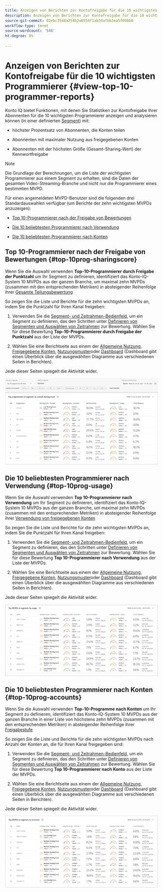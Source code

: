 ```yaml
---
title: Anzeigen von Berichten zur Kontofreigabe für die 10 wichtigsten Programmierer
description: Anzeigen von Berichten zur Kontofreigabe für die 10 wichtigsten Programmierer
source-git-commit: 02ebc3548a254b2a6554f1ab34afbb3ea5f09bb8
workflow-type: tm+mt
source-wordcount: '548'
ht-degree: 0%

---
```


# Anzeigen von Berichten zur Kontofreigabe für die 10 wichtigsten Programmierer {#view-top-10-programmer-reports}

Konto IQ bietet Funktionen, mit denen Sie Statistiken zur Kontofreigabe Ihrer Abonnenten für die 10 wichtigsten Programmierer anzeigen und analysieren können (in einer definierten [Segment](/help/AccountIQ/product-concepts.md#segmet-def)) mit:

* höchster Prozentsatz von Abonnenten, die Konten teilen

* Abonnenten mit maximaler Nutzung aus freigegebenen Konten

* Abonnenten mit der höchsten Größe (Gesamt-Sharing-Wert) der Kennwortfreigabe

>[!NOTE]
>
>Die Grundlage der Berechnungen, um die Liste der wichtigsten Programmierer aus einem Segment zu erhalten, sind die Daten der gesamten Video-Streaming-Branche und nicht nur die Programmierer eines bestimmten MVPD.

<!--
>[!NOTE]
>
>Only the MVPDs that have a minimum of 50,000 active subscriber accounts are considered to obtain these reports.
-->

Für einen angemeldeten MVPD-Benutzer sind die folgenden drei Standardauswahlen verfügbar (um Berichte der zehn wichtigsten MVPDs anzuzeigen):

* [Top 10-Programmierer nach der Freigabe von Bewertungen](#top-10prog-sharingscore)

* [Die 10 beliebtesten Programmierer nach Verwendung](#top-10prog-usage)

* [Die 10 beliebtesten Programmierer nach Konten](#top-10prog-accounts)

## Top 10-Programmierer nach der Freigabe von Bewertungen {#top-10prog-sharingscore}

Wenn Sie die Auswahl verwenden **Top-10-Programmierer durch Freigabe der Punktzahl** um Ihr Segment zu definieren, identifiziert das Konto-IQ-System 10 MVPDs aus der ganzen Branche, um maximal zehn MVPDs (zusammen mit den entsprechenden Metriken) in absteigender Reihenfolge ihrer [Gesamte Teilungsbewertung](/help/AccountIQ/product-concepts.md#overall-sharing-score)

So zeigen Sie die Liste und Berichte für die zehn wichtigsten MVPDs an, indem Sie die Punktzahl für Ihren Kanal freigeben:

1. Verwenden Sie die [Segment- und Zeitrahmen-Bedienfeld](/help/AccountIQ/segments-timeframe.md), um ein Segment zu definieren, das den Schritten unter [Definieren von Segmenten und Auswählen von Zeitrahmen](/help/AccountIQ/howto-select-segment-timeframe.md) zur Bewertung. Wählen Sie für diese Bewertung **Top-10-Programmierer durch Freigabe der Punktzahl** aus der Liste der MVPDs.

1. Wählen Sie eine Berichtseite aus einem der [Allgemeine Nutzung](/help/AccountIQ/general-usage-reports.md), [Freigegebene Konten](/help/AccountIQ/shared-acc-reports.md), [Nutzungsmuster](/help/AccountIQ/usage-patterns.md)oder [Dashboard](/help/AccountIQ/dashboard.md) (Dashboard gibt einen Überblick über die ausgewählten Diagramme aus verschiedenen Seiten in Berichten).

Jede dieser Seiten spiegelt die Aktivität wider.

![](assets/top-ten-prog-overallscore.png)

## Die 10 beliebtesten Programmierer nach Verwendung {#top-10prog-usage}

Wenn Sie die Auswahl verwenden **Top 10-Programmierer nach Verwendung** um Ihr Segment zu definieren, identifiziert das Konto-IQ-System 10 MVPDs aus der ganzen Branche, um maximal zehn MVPDs (zusammen mit den entsprechenden Metriken) in absteigender Reihenfolge ihrer [Verwendung von freigegebenen Konten](/help/AccountIQ/product-concepts.md)

So zeigen Sie die Liste und Berichte für die zehn wichtigsten MVPDs an, indem Sie die Punktzahl für Ihren Kanal freigeben:

1. Verwenden Sie die [Segment- und Zeitrahmen-Bedienfeld](/help/AccountIQ/segments-timeframe.md), um ein Segment zu definieren, das den Schritten unter [Definieren von Segmenten und Auswählen von Zeitrahmen](/help/AccountIQ/howto-select-segment-timeframe.md) zur Bewertung. Wählen Sie für diese Bewertung **Top 10-Programmierer nach Verwendung** aus der Liste der MVPDs.

1. Wählen Sie eine Berichtseite aus einem der [Allgemeine Nutzung](/help/AccountIQ/general-usage-reports.md), [Freigegebene Konten](/help/AccountIQ/shared-acc-reports.md), [Nutzungsmuster](/help/AccountIQ/usage-patterns.md)oder [Dashboard](/help/AccountIQ/dashboard.md) (Dashboard gibt einen Überblick über die ausgewählten Diagramme aus verschiedenen Seiten in Berichten).

Jede dieser Seiten spiegelt die Aktivität wider.

![](assets/top-ten-mvpds-usage.png)

## Die 10 beliebtesten Programmierer nach Konten {#top-10prog-accounts}

Wenn Sie die Auswahl verwenden **Top-10-Programme nach Konten** um Ihr Segment zu definieren, identifiziert das Konto-IQ-System 10 MVPDs aus der ganzen Branche in einer Liste von höchstens zehn MVPDs (zusammen mit den entsprechenden Metriken) in absteigender Reihenfolge ihrer [Freigabestufe](/help/AccountIQ/product-concepts.md)

So zeigen Sie die Liste und Berichte für die zehn wichtigsten MVPDs nach Anzahl der Konten an, die für Ihren Kanal freigegeben sind:

1. Verwenden Sie die [Segment- und Zeitrahmen-Bedienfeld](/help/AccountIQ/segments-timeframe.md), um ein Segment zu definieren, das den Schritten unter [Definieren von Segmenten und Auswählen von Zeitrahmen](/help/AccountIQ/howto-select-segment-timeframe.md) zur Bewertung. Wählen Sie für diese Bewertung **Top 10-Programmierer nach Konto** aus der Liste der MVPDs.

1. Wählen Sie eine Berichtseite aus einem der [Allgemeine Nutzung](/help/AccountIQ/general-usage-reports.md), [Freigegebene Konten](/help/AccountIQ/shared-acc-reports.md), [Nutzungsmuster](/help/AccountIQ/usage-patterns.md)oder [Dashboard](/help/AccountIQ/dashboard.md) (Dashboard gibt einen Überblick über die ausgewählten Diagramme aus verschiedenen Seiten in Berichten).

Jede dieser Seiten spiegelt die Aktivität wider.

![](assets/top-ten-mvpds-accounts.png)
